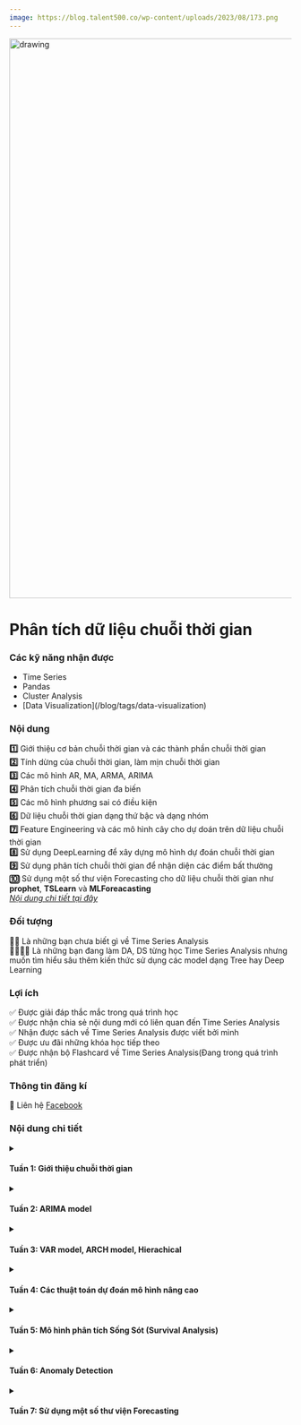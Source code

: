 ```yaml
---
image: https://blog.talent500.co/wp-content/uploads/2023/08/173.png
---
```

<img src="https://blog.talent500.co/wp-content/uploads/2023/08/173.png" alt="drawing" width="1000"/>

<div class="course_title"><h1> Phân tích dữ liệu chuỗi thời gian</h1></div>



###  Các kỹ năng nhận được 



<ul id="skills">
  <li>Time Series</li>
  <li>Pandas</li>
  <li>Cluster Analysis</li>
  <li>[Data Visualization](/blog/tags/data-visualization)</li>
</ul>  

###  Nội dung 

**:one:** Giới thiệu cơ bản chuỗi thời gian và các thành phần chuỗi thời gian\
**:two:** Tính dừng của chuỗi thời gian, làm mịn chuỗi thời gian\
**:three:** Các mô hình AR, MA, ARMA, ARIMA\
**:four:** Phân tích chuỗi thời gian đa biến\
**:five:** Các mô hình phương sai có điều kiện\
**:six:** Dữ liệu chuỗi thời gian dạng thứ bậc và dạng nhóm\
**:seven:** Feature Engineering và các mô hình cây cho dự doán trên dữ liệu chuỗi thời gian\
**:eight:** Sử dụng DeepLearning để xây dựng mô hình dự đoán chuỗi thời gian\
**:nine:** Sử dụng phân tích chuỗi thời gian để nhận diện các điểm bất thường\
**:keycap_ten:** Sử dụng một số thư viện Forecasting cho dữ liệu chuỗi thời gian như **prophet**, **TSLearn** và **MLForeacasting**\
[*Nội dung chi tiết tại đây*](#nội-dung-chi-tiết)

###  Đối tượng

**🤚🤚** Là những bạn chưa biết gì về Time Series Analysis\
**👩‍💻🧑‍💻** Là những bạn đang làm DA, DS từng học Time Series Analysis nhưng muốn tìm hiểu sâu thêm kiến thức sử dụng các model dạng Tree hay Deep Learning
###  Lợi ích 
✅️ Được giải đáp thắc mắc trong quá trình học\
✅️ Được nhận chia sẻ nội dung mới có liên quan đến Time Series Analysis\
✅️ Nhận được sách về Time Series Analysis được viết bởi mình\
✅️ Được ưu đãi những khóa học tiếp theo\
✅️ Được nhận bộ Flashcard về Time Series Analysis(Đang trong quá trình phát triển)
### Thông tin đăng kí

📝 Liên hệ [Facebook](https://www.facebook.com/khoai.kho.7)

###  Nội dung chi tiết 

<details>
  <summary><h4>Tuần 1: Giới thiệu chuỗi thời gian</h4></summary>
- Giới thiệu chuỗi thời gian
    - Chuỗi thời gian là gì
    - Luyện tập chuỗi thời gian trên Pandas và Numpy
- Phân rã các thành phần dữ liệu chuỗi thời gian
    - Các thành phần chuỗi thời gian
        - Xu hướng
        - Thời vụ
        - Chu kì
    - Mô hình phân rã các thành phần chuỗi thời gian
        - Mô hình cộng
        - Mô hình nhân
    - Luyện tập phân rã chuỗi thời gian
- Các bác toán về chuỗi thời gian
    - Phân tích các thành phần chuỗi thời gian
    - Dự báo chuỗi thời gian
    - Phân loại chuỗi thời gian
    - Phân đoạn chuỗi thời gian
</details>

<details>
  <summary><h4>Tuần 2: ARIMA model </h4></summary>
- Tính dừng và Làm mịn chuỗi thời gian
    - Tính dừng là gì
    - Làm mịn chuỗi thời gian
        - Phương pháp Moving Average
        - Phương pháp Exponential Smoothing
        - Phương pháp Whittaker-Eilers Smoothing
- ARIMA Model
    - Lag là gì
    - Tự tương quan là gì
    - Autoregressive model
    - Moving Average process
    - ARMA, ARIMA
- Sử dụng ARIMA bằng Python
</details>

<details>
  <summary><h4>Tuần 3: VAR model, ARCH model, Hierachical</h4></summary>
- Phân tích dữ liệu chuỗi thời gian đa biến 
    - Mô hình VAR
    - Ước lượng mô hình VAR
    - Đồng tích hợp
    - Kiểm định số quan hệ đồng tích hợp
- Các mô hình phương sai có điều kiện
    - Mô hình phương sai có điều kiện sai số thay đổi tự hồi quy - ARCH
    - Mô hình GARCH
    - Mô hình CHARMA
- Dữ liệu chuỗi thời gian dạng thứ bậc và dạng nhóm
    - Dữ liệu chuỗi thời gian dạng thứ bậc
    - Dữ liêu chuỗi thời gian dạng nhóm
    - Hướng tiếp cận đơn giản
        - Bottom-up
        - Top-down
        - Middle-out
    - Hướng tiếp cận ma trận
</details>

<details>
  <summary><h4>Tuần 4: Các thuật toán dự đoán mô hình nâng cao  </h4></summary>
- Mô hình cây trong Dự đoán chuỗi thời gian
    - Một số phương pháp tạo đặc trưng mới từ dữ liệu đã có
    - Huấn luyện mô hình cây cho dữ liệu nhiều chuỗi thời gian
- Deep Learning trong Dự đoán chuỗi thời gian
    - Kiến trúc thành phần GRU
    - Áp dụng LSTM vào dự đoán chuỗi thời gian dày đặc 

</details>


<details>
  <summary><h4>Tuần 5: Mô hình phân tích Sống Sót (Survival Analysis) </h4></summary>
- Mô hình phân tích sống sót là gì
- Sử dụng Phân tích sống sót bằng Python
- Áp dụng Mô hình phân tích sống sót vào bài toán Khách hàng rời mạng 
</details>

<details>
  <summary><h4>Tuần 6: Anomaly Detection </h4></summary>
- Phương pháp Thống kê
    - phân loại một số mẫu bất thường bằng phương pháp thống kê
    - Sử dụng Pandas để nhận diện các điểm bất thường bằng phương pháp thống kê
- Phương pháp sử dụng máy học
    - Sử dụng máy học có giám sát để phân loại điểm bất thường
    - Phân đoạn vùng bất thường bằng phương pháp clustering
</details>

<details>
  <summary><h4>Tuần 7: Sử dụng một số thư viện Forecasting </h4></summary>
- TSLearn
- MLForeacasting
- Prophet
</details>



